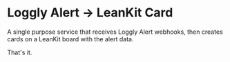 Loggly Alert → LeanKit Card
============================

A single purpose service that receives Loggly Alert webhooks, then
creates cards on a LeanKit board with the alert data.

That's it.
